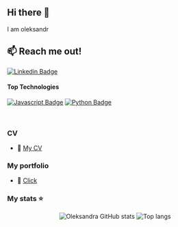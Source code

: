 ## Hi there 👋
I am oleksandr

## :mailbox: Reach me out!
[![Linkedin Badge](https://img.shields.io/badge/-Vasylevskyi_Oleksandr-0e76a8?style=flat&labelColor=0e76a8&logo=linkedin&logoColor=white)](https://www.linkedin.com/in/%D0%BE%D0%BB%D0%B5%D0%BA%D1%81%D0%B0%D0%BD%D0%B4%D1%80-%D0%B2%D0%B0%D1%81%D0%B8%D0%BB%D0%B5%D0%B2%D1%81%D1%8C%D0%BA%D0%B8%D0%B9-8901b0320/) 
<!-- 
youtube:
[![YouTube](https://img.shields.io/badge/YouTube-Channel-FF0000?logo=youtube&logoColor=white)](https://www.youtube.com/c/YOUR-YOUTUBE-CHANNEL)

gmail:
[![Gmail](https://img.shields.io/badge/Gmail-Email-D14836?logo=gmail&logoColor=white)](mailto:YOUR-EMAIL@GMAIL.COM)

twiter/x:
[![Twitter Badge](https://img.shields.io/badge/-@username-1ca0f1?style=flat&labelColor=1ca0f1&logo=twitter&logoColor=white&link=https://twitter.com/Username)](https://twitter.com/Username) 

instagram:
[![Instagram](https://img.shields.io/badge/Instagram-Profile-E4405F?logo=instagram&logoColor=white)](https://www.instagram.com/YOUR-INSTAGRAM-USERNAME/)

tiktok:
[![TikTok](https://img.shields.io/badge/TikTok-Profile-000000?logo=tiktok&logoColor=white)](https://www.tiktok.com/@YOUR-TIKTOK-USERNAME)
--->
#### Top Technologies
[![Javascript Badge](https://img.shields.io/badge/-Javascript-F0DB4F?style=for-the-badge&labelColor=black&logo=javascript&logoColor=F0DB4F)](#)
[![Python Badge](https://img.shields.io/badge/-Python-3776AB?style=for-the-badge&labelColor=black&logo=python&logoColor=white)](#)
<!--
[![Python Badge](https://img.shields.io/badge/-Python-3776AB?style=for-the-badge&labelColor=black&logo=python&logoColor=white)](#)

[![Ruby Badge](https://img.shields.io/badge/-Ruby-CC342D?style=for-the-badge&labelColor=black&logo=ruby&logoColor=white)](#)

[![Java Badge](https://img.shields.io/badge/-Java-007396?style=for-the-badge&labelColor=black&logo=java&logoColor=white)](#)

[![.NET Badge](https://img.shields.io/badge/-.NET-512BD4?style=for-the-badge&labelColor=black&logo=dotnet&logoColor=white)](#)

![Typescript Badge](https://img.shields.io/badge/-Typescript-007acc?style=for-the-badge&labelColor=black&logo=typescript&logoColor=007acc)](#)

[![PHP Badge](https://img.shields.io/badge/-PHP-777BB4?style=for-the-badge&labelColor=black&logo=php&logoColor=white)](#)

and more: https://shields.io/badges

-->

<br/>

### CV
- :paperclip: [My CV](https://drive.google.com/file/d//view?usp=sharing)

### My portfolio
- :link: [Click](https://myportfoli-site.com)



### My stats ⭐

<div align="center">
<img alt="Oleksandra GitHub stats" src="https://github-readme-stats.vercel.app/api?username=Alexander5806&show_icons=true&theme=transparent"/>
<img alt="Top langs" src="https://github-readme-stats.vercel.app/api/top-langs/?username=Alexander5806&layout=compact&&langs_count=8"/>
</div>
<!--
**Alexander5806/Alexander5806** is a ✨ _special_ ✨ repository because its `README.md` (this file) appears on your GitHub profile.

Here are some ideas to get you started:

- 🔭 I’m currently working on ...
- 🌱 I’m currently learning ...
- 👯 I’m looking to collaborate on ...
- 🤔 I’m looking for help with ...
- 💬 Ask me about ...
- 📫 How to reach me: ...
- 😄 Pronouns: ...
- ⚡ Fun fact: ...
-->
